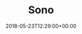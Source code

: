 ---
path: "/sono"
date: "2018-05-23T12:29:00+00:00"
title: "Sono"
tags: ["Virtual Reality"]
thumbnail: "https://i.imgur.com/w7W6t2J.gif"
cover: "sono.png"
embed: '<iframe width="100%" height="450" src="https://www.youtube.com/embed/e30AUS9HFtE?rel=0&amp;controls=1&amp;showinfo=0" frameborder="0" allow="autoplay; encrypted-media" allowfullscreen></iframe>'
about: "‘SONO’ is a binaural webVR musical performance featuring music from Livyatanim’s debut album ‘After the Waters’.

The ‘venue’ in which the band plays is a dark crater located in a surreal outer-space environment, surrounded by cosmic events and astronomical phenomenons. ‘SONO’ features three songs, each of them played by the band as the surrounding world changes around them. The music, like the visuals – is binaural, allowing the audience to move around and hear what they would hear if they were surrounded by the band.

The experience can be watched on a wide range of platforms from desktop computers, mobile phones and VR headsets."
links: [['Full Experience', 'http://sono.livyatanim.com/'], ['Album', 'https://livyatanim.bandcamp.com'], ['Presskit', 'http://sono.livyatanim.com/media/sono_mediakit.zip'], ['Making-of', 'https://www.youtube.com/watch?v=5_0eb7B9yoo']]
components: [['code', 'Javascript, GLSL'], ['software', 'Blender, e-on Vue, TouchDesigner, Autodesk Maya and Ableton Live, Web Audio API, Web MIDI API & WebVR API.'], ['3d', 'Three.js']]
credits: 'Developed with Yannis Gravezas, Ronen Tanchum, Ilya Marcus and Livyatanim'
press: [['Creators Project', 'https://creators.vice.com/en_us/article/aenxpb/sono-livyatanim-audio-reactive-live-vr-performance'], ['WebVR Experiments with Google', 'https://experiments.withgoogle.com/sono'], ['VRRoom', 'https://www.vrroom.buzz/vr-news/immersive-arts/cosmic-visuals-react-live-audio-vr-show']]
excerpt: "A cosmic webVR music performance"
---